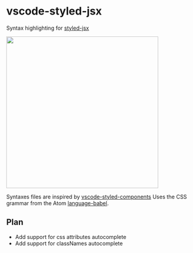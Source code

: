 # vscode-styled-jsx

Syntax highlighting for [styled-jsx](https://github.com/zeit/styled-jsx)

<img src="https://raw.githubusercontent.com/xekri/vscode-styled-jsx/master/highlight-preview.jpg" width="400">


Syntaxes files are inspired by [vscode-styled-components](https://github.com/styled-components/vscode-styled-components.git)
Uses the CSS grammar from the Atom [language-babel](https://github.com/gandm/language-babel).

## Plan

* Add support for css attributes autocomplete 
* Add support for classNames autocomplete
